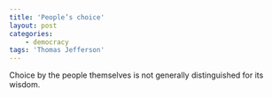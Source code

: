 ```yaml
---
title: 'People’s choice'
layout: post
categories:
    - democracy
tags: 'Thomas Jefferson'
---
```


Choice by the people themselves is not generally distinguished for its wisdom.